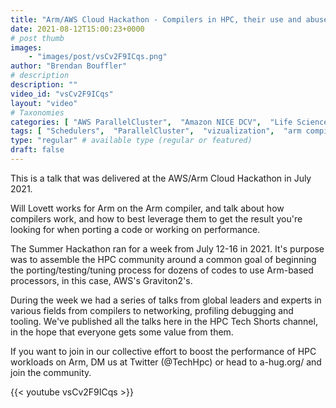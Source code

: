 ```yaml
---
title: "Arm/AWS Cloud Hackathon - Compilers in HPC, their use and abuse"
date: 2021-08-12T15:00:23+0000
# post thumb
images:
    - "images/post/vsCv2F9ICqs.png"
author: "Brendan Bouffler"
# description
description: ""
video_id: "vsCv2F9ICqs"
layout: "video"
# Taxonomies
categories: [ "AWS ParallelCluster",  "Amazon NICE DCV",  "Life Sciences", ]
tags: [ "Schedulers",  "ParallelCluster",  "vizualization",  "arm compiler",  "graviton",  "processors",  "DCV",  "GPUs",  "graviton2",  "CPUs",  "tuning",  "High Performance Computing",  "Storage",  "Covid-19",  "porting",  "HPC",  "arm",  "compilers",  "Lustre",  "virtualization",  "EC2",  "techshorts", ]
type: "regular" # available type (regular or featured)
draft: false
---
```


This is a talk that was delivered at the AWS/Arm Cloud Hackathon in July 2021.

Will Lovett works for Arm on the Arm compiler, and talk about how compilers work, and how to best leverage them to get the result you're looking for when porting a code or working on performance.

The Summer Hackathon ran for a week from July 12-16 in 2021. It's purpose was to assemble the HPC community around a common goal of beginning the porting/testing/tuning process for dozens of codes to use Arm-based processors, in this case, AWS's Graviton2's.

During the week we had a series of talks from global leaders and experts in various fields from compilers to networking, profiling debugging and tooling. We've published all the talks here in the HPC Tech Shorts channel, in the hope that everyone gets some value from them.

If you want to join in our collective effort to boost the performance of HPC workloads on Arm, DM us at Twitter (@TechHpc) or head to a-hug.org/ and join the community.

{{< youtube vsCv2F9ICqs >}}